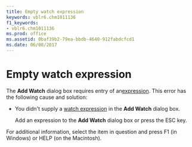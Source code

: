 ```yaml
---
title: Empty watch expression
keywords: vblr6.chm1011136
f1_keywords:
- vblr6.chm1011136
ms.prod: office
ms.assetid: 0baf39b2-79ea-bbdb-4640-912fabdcfcd1
ms.date: 06/08/2017
---
```



# Empty watch expression

The  **Add Watch** dialog box requires entry of an[expression](vbe-glossary.md). This error has the following cause and solution:



- You didn't supply a [watch expression](vbe-glossary.md) in the **Add Watch** dialog box.
    
    Add an expression to the  **Add Watch** dialog box or press the ESC key.
    

For additional information, select the item in question and press F1 (in Windows) or HELP (on the Macintosh).

